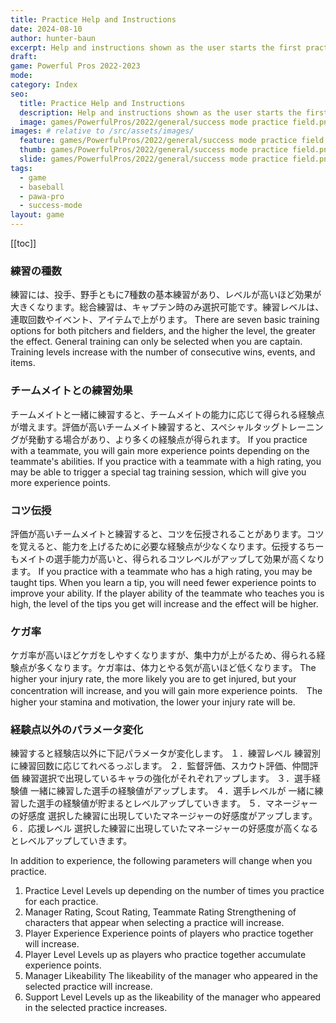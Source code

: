 ```yaml
---
title: Practice Help and Instructions
date: 2024-08-10
author: hunter-baun
excerpt: Help and instructions shown as the user starts the first practice
draft: 
game: Powerful Pros 2022-2023
mode: 
category: Index
seo:
  title: Practice Help and Instructions
  description: Help and instructions shown as the user starts the first practice
  image: games/PowerfulPros/2022/general/success mode practice field.png
images: # relative to /src/assets/images/
  feature: games/PowerfulPros/2022/general/success mode practice field.png
  thumb: games/PowerfulPros/2022/general/success mode practice field.png
  slide: games/PowerfulPros/2022/general/success mode practice field.png
tags:
  - game
  - baseball
  - pawa-pro
  - success-mode
layout: game
---
```

[[toc]]
<article class="prose max-w-xl lg:max-w-4xl lg:prose-lg">

### 練習の種数

練習には、投手、野手ともに7種数の基本練習があり、レベルが高いほど効果が大きくなります。総合練習は、キャプテン時のみ選択可能です。練習レベルは、連取回数やイベント、アイテムで上がります。
There are seven basic training options for both pitchers and fielders, and the higher the level, the greater the effect. General training can only be selected when you are captain. Training levels increase with the number of consecutive wins, events, and items.

### チームメイトとの練習効果

チームメイトと一緒に練習すると、チームメイトの能力に応じて得られる経験点が増えます。評価が高いチームメイト練習すると、スペシャルタッグトレーニングが発動する場合があり、より多くの経験点が得られます。
If you practice with a teammate, you will gain more experience points depending on the teammate's abilities. If you practice with a teammate with a high rating, you may be able to trigger a special tag training session, which will give you more experience points.

### コツ伝授

評価が高いチームメイトと練習すると、コツを伝授されることがあります。コツを覚えると、能力を上げるために必要な経験点が少なくなります。伝授するちーもメイトの選手能力が高いと、得られるコツレベルがアップして効果が高くなります。
If you practice with a teammate who has a high rating, you may be taught tips. When you learn a tip, you will need fewer experience points to improve your ability. If the player ability of the teammate who teaches you is high, the level of the tips you get will increase and the effect will be higher.

### ケガ率

ケガ率が高いほどケガをしやすくなりますが、集中力が上がるため、得られる経験点が多くなります。ケガ率は、体力とやる気が高いほど低くなります。
The higher your injury rate, the more likely you are to get injured, but your concentration will increase, and you will gain more experience points.　The higher your stamina and motivation, the lower your injury rate will be.

### 経験点以外のパラメータ変化

練習すると経験店以外に下記パラメータが変化します。
１．練習レベル
  練習別に練習回数に応じてれべるっぷします。
２．監督評価、スカウト評価、仲間評価
  練習選択で出現しているキャラの強化がそれぞれアップします。
３．選手経験値
  一緒に練習した選手の経験値がアップします。
４．選手レベルが
  一緒に練習した選手の経験値が貯まるとレベルアップしていきます。
５．マネージャーの好感度
  選択した練習に出現していたマネージャーの好感度がアップします。
６．応援レベル
  選択した練習に出現していたマネージャーの好感度が高くなるとレベルアップしていきます。

In addition to experience, the following parameters will change when you practice.
1. Practice Level
Levels up depending on the number of times you practice for each practice.
2. Manager Rating, Scout Rating, Teammate Rating
Strengthening of characters that appear when selecting a practice will increase.
3. Player Experience
Experience points of players who practice together will increase.
4. Player Level
Levels up as players who practice together accumulate experience points.
5. Manager Likeability
The likeability of the manager who appeared in the selected practice will increase.
6. Support Level
Levels up as the likeability of the manager who appeared in the selected practice increases.

</article>